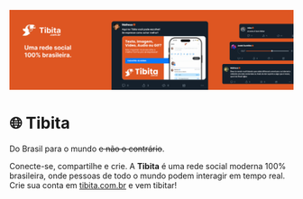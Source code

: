 ![Tibita](https://github.com/tibitabr/.github/blob/main/assets/banner.png)

<h1>🌐 Tibita</h1>
<p>Do Brasil para o mundo <s>e não o contrário</s>.</p>
Conecte-se, compartilhe e crie. A <strong>Tibita</strong> é uma rede social moderna 100% brasileira, onde pessoas de todo o mundo podem interagir em tempo real. Crie sua conta em <a href="https://tibita.com.br">tibita.com.br</a> e vem tibitar!
